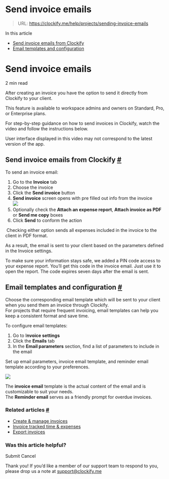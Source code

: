 # Send invoice emails

> URL: https://clockify.me/help/projects/sending-invoice-emails

In this article

* [Send invoice emails from Clockify](#send-invoice-emails-from-clockify)
* [Email templates and configuration](#email-templates-and-configuration)

# Send invoice emails

2 min read

After creating an invoice you have the option to send it directly from Clockify to your client.

This feature is available to workspace admins and owners on Standard, Pro, or Enterprise plans.

For step-by-step guidance on how to send invoices in Clockify, watch the video and follow the instructions below.

User interface displayed in this video may not correspond to the latest version of the app.

## Send invoice emails from Clockify [#](#send-invoice-emails-from-clockify)

To send an invoice email:

1. Go to the **Invoice** tab
2. Choose the invoice
3. Click the **Send invoice** button
4. **Send invoice** screen opens with pre filled out info from the invoice  
   ![](https://clockify.me/help/wp-content/uploads/2024/02/send_invoice_screen.png)
5. Optionally check the **Attach an expense report**, **Attach invoice as PDF** or **Send me copy** boxes
6. Click **Send** to conform the action

 Checking either option sends all expenses included in the invoice to the client in PDF format.

As a result, the email is sent to your client based on the parameters defined in the Invoice settings.

To make sure your information stays safe, we added a PIN code access to your expense report. You’ll get this code in the invoice email. Just use it to open the report. The code expires seven days after the email is sent.

## Email templates and configuration [#](#email-templates-and-configuration)

Choose the corresponding email template which will be sent to your client when you send them an invoice through Clockify.  
For projects that require frequent invoicing, email templates can help you keep a consistent format and save time.

To configure email templates:

1. Go to I**nvoice settings**
2. Click the **Emails** tab
3. In the **Email parameters** section, find a list of parameters to include in the email

Set up email parameters, invoice email template, and reminder email template according to your preferences.

![](https://lh7-us.googleusercontent.com/MpsQZML9IwepIsHgfwkRnvKnsB1FLWVpEIkDe-QCu7pKbOhdaSr5DFI_C9YnD--dm2YPPwpwZ2FOAqCldfgsVGfv-FWZkxVZPpxD8PwPhOSsK7mcSFUIJj8tsDOnIk6ULQco9xO7zs85Q4jG9G9z3Zc)

The **invoice email** template is the actual content of the email and is customizable to suit your needs.  
The **Reminder email** serves as a friendly prompt for overdue invoices.

### Related articles [#](#related-articles)

* [Create & manage invoices](https://clockify.me/help/projects/invoicing)
* [Invoice tracked time & expenses](https://clockify.me/help/projects/invoicing-tracked-time-expenses)
* [Export invoices](https://clockify.me/help/projects/export-invoices)

### Was this article helpful?

Submit
Cancel

Thank you! If you’d like a member of our support team to respond to you, please drop us a note at support@clockify.me
